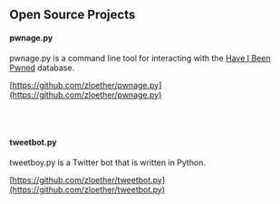 ## Open Source Projects
#### pwnage.py
pwnage.py is a command line tool for interacting with the [Have I Been Pwned](https://haveibeenpwned.com/) database.

[https://github.com/zloether/pwnage.py](https://github.com/zloether/pwnage.py)



<br><br>
#### tweetbot.py
tweetboy.py is a Twitter bot that is written in Python.

[https://github.com/zloether/tweetbot.py](https://github.com/zloether/tweetbot.py)
